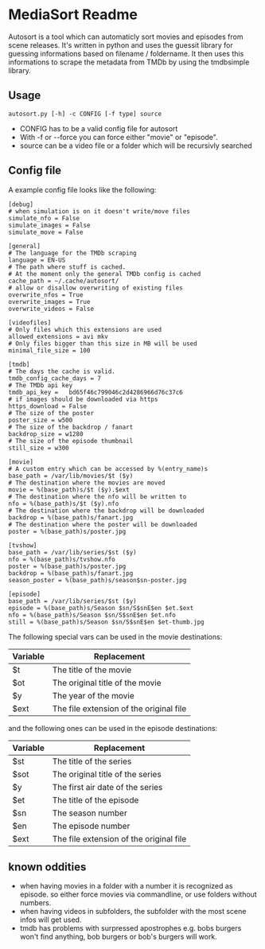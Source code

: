 # MediaSort Readme
Autosort is a tool which can automaticly sort movies and episodes from scene releases.
It's written in python and uses the guessit library for guessing informations based on filename / foldername.
It then uses this informations to scrape the metadata from TMDb by using the tmdbsimple library.

## Usage
```
autosort.py [-h] -c CONFIG [-f type] source
```
- CONFIG has to be a valid config file for autosort
- With -f or --force you can force either "movie" or "episode".
- source can be a video file or a folder which will be recursivly searched

## Config file
A example config file looks like the following:
```
[debug]
# when simulation is on it doesn't write/move files
simulate_nfo = False
simulate_images = False
simulate_move = False

[general]
# The language for the TMDb scraping
language = EN-US
# The path where stuff is cached.
# At the moment only the general TMDb config is cached
cache_path = ~/.cache/autosort/
# allow or disallow overwriting of existing files
overwrite_nfos = True
overwrite_images = True
overwrite_videos = False

[videofiles]
# Only files which this extensions are used
allowed_extensions = avi mkv
# Only files bigger than this size in MB will be used
minimal_file_size = 100

[tmdb]
# The days the cache is valid.
tmdb_config_cache_days = 7
# The TMDb api key
tmdb_api_key =   bd65f46c799046c2d4286966d76c37c6
# if images should be downloaded via https
https_download = False
# The size of the poster
poster_size = w500
# The size of the backdrop / fanart
backdrop_size = w1280
# The size of the episode thumbnail
still_size = w300

[movie]
# A custom entry which can be accessed by %(entry_name)s
base_path = /var/lib/movies/$t ($y)
# The destination where the movies are moved
movie = %(base_path)s/$t ($y).$ext
# The destination where the nfo will be written to
nfo = %(base_path)s/$t ($y).nfo
# The destination where the backdrop will be downloaded
backdrop = %(base_path)s/fanart.jpg
# The destination where the poster will be downloaded
poster = %(base_path)s/poster.jpg

[tvshow]
base_path = /var/lib/series/$st ($y)
nfo = %(base_path)s/tvshow.nfo
poster = %(base_path)s/poster.jpg
backdrop = %(base_path)s/fanart.jpg
season_poster = %(base_path)s/season$sn-poster.jpg

[episode]
base_path = /var/lib/series/$st ($y)
episode = %(base_path)s/Season $sn/S$snE$en $et.$ext
nfo = %(base_path)s/Season $sn/S$snE$en $et.nfo
still = %(base_path)s/Season $sn/S$snE$en $et-thumb.jpg
```

The following special vars can be used in the movie destinations:

| Variable | Replacement |
| -------- | -------- | 
| $t | The title of the movie     |
| $ot | The original title of the movie |
| $y | The year of the movie |
| $ext | The file extension of the original file |

and the following ones can be used in the episode destinations:

| Variable | Replacement |
| -------- | -------- | 
| $st | The title of the series     |
| $sot | The original title of the series |
| $y | The first air date of the series |
| $et | The title of the episode |
| $sn | The season number |
| $en | The episode number |
| $ext | The file extension of the original file |

## known oddities
- when having movies in a folder with a number it is recognized as episode. so either force movies via commandline, or use folders without numbers.
- when having videos in subfolders, the subfolder with the most scene infos will get used. 
- tmdb has problems with surpressed apostrophes e.g. bobs burgers won't find anything, bob burgers or bob's burgers will work.


